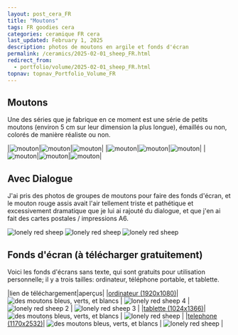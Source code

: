 ```yaml
---
layout: post_cera_FR
title: "Moutons"
tags: FR goodies cera
categories: ceramique FR cera
last_updated: February 1, 2025
description: photos de moutons en argile et fonds d'écran
permalink: /ceramics/2025-02-01_sheep_FR.html
redirect_from:
  - portfolio/volume/2025-02-01_sheep_FR.html
topnav: topnav_Portfolio_Volume_FR
---
```


## Moutons
Une des séries que je fabrique en ce moment est une série de petits moutons (environ 5 cm sur leur dimension la plus longue), émaillés ou non, colorés de manière réaliste ou non.

|![mouton](/assets/art/ceramics/IMG_1209_wm_def_gla.jpg)|![mouton](/assets/art/ceramics/IMG_1210_wm_def_gla.jpg)|![mouton](/assets/art/ceramics/IMG_1211_wm_def_gla.jpg)|
|![mouton](/assets/art/ceramics/IMG_1216_wm_def_gla.jpg)|![mouton](/assets/art/ceramics/IMG_1221_wm_med_gla.jpg)|![mouton](/assets/art/ceramics/IMG_1223_wm_def_gla.jpg)|
|![mouton](/assets/art/ceramics/IMG_1228_wm_def_gla.jpg)|![mouton](/assets/art/ceramics/IMG_1230_wm_def_gla.jpg)|![mouton](/assets/art/ceramics/IMG_1233_wm_def_gla.jpg)|

## Avec Dialogue
J'ai pris des photos de groupes de moutons pour faire des fonds d'écran, et le mouton rouge assis avait l'air tellement triste et pathétique et excessivement dramatique que je lui ai rajouté du dialogue, et que j'en ai fait des cartes postales / impressions A6.

![lonely red sheep](/assets/art/ceramics/IMG_0996_tx_FR_B_def_gla_wm.jpg)
![lonely red sheep](/assets/art/ceramics/IMG_0999_tx_FR_A_def_gla_wm.jpg)
![lonely red sheep](/assets/art/ceramics/IMG_1005_tx_FR_A_def_gla_wm.jpg)

## Fonds d'écran (à télécharger gratuitement)

Voici les fonds d'écrans sans texte, qui sont gratuits pour utilisation personnelle; il y a trois tailles: ordinateur, téléphone portable, et tablette.


|lien de téléchargement|aperçus|
|[ordinateur (1920x1080)](https://drive.google.com/file/d/1vYIPTD-n7HcHuG-shi_aJPd9B8HVy0Ei/view?usp=drive_link)| ![des moutons bleus, verts, et blancs](/assets/art/ceramics/1920x1080_blueSheep.JPG) | ![lonely red sheep 4](/assets/art/ceramics/1920x1080_redSheep4.JPG) | ![lonely red sheep 2](/assets/art/ceramics/1920x1080_redSheep2.JPG) | ![lonely red sheep 3](/assets/art/ceramics/1920x1080_redSheep3.JPG) |
|[tablette (1024x1366)](https://drive.google.com/file/d/1Do-0JM-dhqdfSoWvLFaT3eIVhp08L1kT/view?usp=drive_link)| ![des moutons bleus, verts, et blancs](/assets/art/ceramics/1024x1366_blueSheep.JPG) | ![lonely red sheep](/assets/art/ceramics/1024x1366_redSheep.JPG) |
|[telephone (1170x2532)](https://drive.google.com/file/d/1kYngj5WPy6zOCpVwPLIPhiy2gy46zmgm/view?usp=drive_link)| ![des moutons bleus, verts, et blancs](/assets/art/ceramics/1170x2532_blueSheep.JPG) | ![lonely red sheep](/assets/art/ceramics/1170x2532_redSheep.JPG) |

